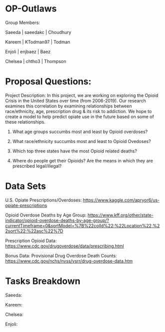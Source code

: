 # OP-Outlaws
Group Members: 

Saeeda | saeedakc | Choudhury

Kareem | KTodman97 | Todman

Enjoli | enjbaez | Baez

Chelsea | chtho3 | Thompson


# Proposal Questions:
Project Description: In this project, we are working on exploring the Opioid Crisis in the United States over time (from 2006-2019). Our research examines this correlation by examining relationships between race/ethnicity, age, prescription drug & its risk to addiction. We hope to create a model to help predict opiate use in the future based on some of these relationships.

1. What age groups succumbs most and least by Opioid overdoses?

2. What race/ethnicity succumbs most and least to Opioid Ovedoses?

3. Which top three states have the most Opioid related deaths?

4. Where do people get their Opioids? Are the means in which they are prescribed legal/illegal?


# Data Sets
U.S. Opiate Prescriptions/Overdoses: https://www.kaggle.com/apryor6/us-opiate-prescriptions

Opioid Overdose Deaths by Age Group: https://www.kff.org/other/state-indicator/opioid-overdose-deaths-by-age-group/?currentTimeframe=0&sortModel=%7B%22colId%22:%22Location%22,%22sort%22:%22asc%22%7D

Prescription Opioid Data: https://www.cdc.gov/drugoverdose/data/prescribing.html

Bonus Data: 
Provisional Drug Overdose Death Counts: https://www.cdc.gov/nchs/nvss/vsrr/drug-overdose-data.htm

# Tasks Breakdown
Saeeda: 

Kareem:

Chelsea:

Enjoli:

